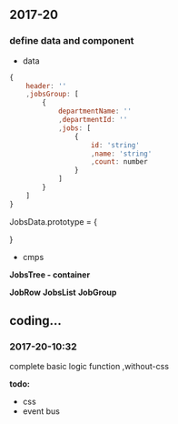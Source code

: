## 2017-20

### define data and component

- data

```javascript
{
	header: ''
	,jobsGroup: [
		{
			departmentName: ''
			,departmentId: ''
			,jobs: [
				{
					id: 'string'
					,name: 'string'
					,count: number
				}
			]
		}
	]
}
```


JobsData.prototype = {
	
}

- cmps

**JobsTree - container**

**JobRow**
**JobsList**
**JobGroup**


## coding...

### 2017-20-10:32

complete basic logic function ,without-css

**todo:**

- css
- event bus

